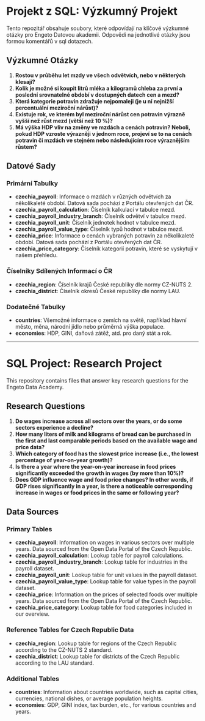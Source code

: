 # Projekt z SQL: Výzkumný Projekt

Tento repozitář obsahuje soubory, které odpovídají na klíčové výzkumné otázky pro Engeto Datovou akademii. Odpovědi na jednotlivé otázky jsou formou komentářů v sql dotazech.

## Výzkumné Otázky

1. **Rostou v průběhu let mzdy ve všech odvětvích, nebo v některých klesají?**
2. **Kolik je možné si koupit litrů mléka a kilogramů chleba za první a poslední srovnatelné období v dostupných datech cen a mezd?**
3. **Která kategorie potravin zdražuje nejpomaleji (je u ní nejnižší percentuální meziroční nárůst)?**
4. **Existuje rok, ve kterém byl meziroční nárůst cen potravin výrazně vyšší než růst mezd (větší než 10 %)?**
5. **Má výška HDP vliv na změny ve mzdách a cenách potravin? Neboli, pokud HDP vzroste výrazněji v jednom roce, projeví se to na cenách potravin či mzdách ve stejném nebo následujícím roce výraznějším růstem?**

## Datové Sady

### Primární Tabulky
- **czechia_payroll**: Informace o mzdách v různých odvětvích za několikaleté období. Datová sada pochází z Portálu otevřených dat ČR.
- **czechia_payroll_calculation**: Číselník kalkulací v tabulce mezd.
- **czechia_payroll_industry_branch**: Číselník odvětví v tabulce mezd.
- **czechia_payroll_unit**: Číselník jednotek hodnot v tabulce mezd.
- **czechia_payroll_value_type**: Číselník typů hodnot v tabulce mezd.
- **czechia_price**: Informace o cenách vybraných potravin za několikaleté období. Datová sada pochází z Portálu otevřených dat ČR.
- **czechia_price_category**: Číselník kategorií potravin, které se vyskytují v našem přehledu.

### Číselníky Sdílených Informací o ČR
- **czechia_region**: Číselník krajů České republiky dle normy CZ-NUTS 2.
- **czechia_district**: Číselník okresů České republiky dle normy LAU.

### Dodatečné Tabulky
- **countries**: Všemožné informace o zemích na světě, například hlavní město, měna, národní jídlo nebo průměrná výška populace.
- **economies**: HDP, GINI, daňová zátěž, atd. pro daný stát a rok.

---

# SQL Project: Research Project

This repository contains files that answer key research questions for the Engeto Data Academy. 

## Research Questions

1. **Do wages increase across all sectors over the years, or do some sectors experience a decline?**
2. **How many liters of milk and kilograms of bread can be purchased in the first and last comparable periods based on the available wage and price data?**
3. **Which category of food has the slowest price increase (i.e., the lowest percentage of year-on-year growth)?**
4. **Is there a year where the year-on-year increase in food prices significantly exceeded the growth in wages (by more than 10%)?**
5. **Does GDP influence wage and food price changes? In other words, if GDP rises significantly in a year, is there a noticeable corresponding increase in wages or food prices in the same or following year?**

## Data Sources

### Primary Tables
- **czechia_payroll**: Information on wages in various sectors over multiple years. Data sourced from the Open Data Portal of the Czech Republic.
- **czechia_payroll_calculation**: Lookup table for payroll calculations.
- **czechia_payroll_industry_branch**: Lookup table for industries in the payroll dataset.
- **czechia_payroll_unit**: Lookup table for unit values in the payroll dataset.
- **czechia_payroll_value_type**: Lookup table for value types in the payroll dataset.
- **czechia_price**: Information on the prices of selected foods over multiple years. Data sourced from the Open Data Portal of the Czech Republic.
- **czechia_price_category**: Lookup table for food categories included in our overview.

### Reference Tables for Czech Republic Data
- **czechia_region**: Lookup table for regions of the Czech Republic according to the CZ-NUTS 2 standard.
- **czechia_district**: Lookup table for districts of the Czech Republic according to the LAU standard.

### Additional Tables
- **countries**: Information about countries worldwide, such as capital cities, currencies, national dishes, or average population heights.
- **economies**: GDP, GINI index, tax burden, etc., for various countries and years.

